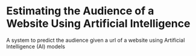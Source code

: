 # Estimating the Audience of a Website Using Artificial Intelligence

A system to predict the audience given a url of a website using Artificial Intelligence (AI) models
